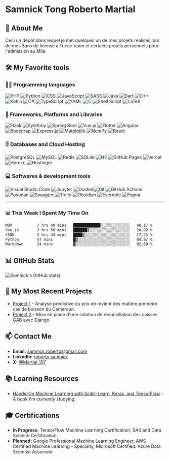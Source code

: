 # Samnick Tong Roberto Martial

## 👋 About Me

Ceci un dépôt dans lequel je met quelques un de mes projets realisés lors de mes 3ans de license  à l'ucac-icam et certains projets personnels pour l'admission au Mila

## 🛠️ My Favorite tools

### 👨‍💻 Programming languages

![PHP](https://img.shields.io/badge/PHP-777BB4.svg?style=for-the-badge&logo=php&logoColor=white)
![Python](https://img.shields.io/badge/Python-14354C.svg?style=for-the-badge&logo=python&logoColor=white)
![CSS](https://img.shields.io/badge/CSS-1572B6.svg?logo=css3&logoColor=white&style=for-the-badge)
![JavaScript](https://img.shields.io/badge/JavaScript-F7DF1E.svg?logo=javascript&logoColor=black&style=for-the-badge)
![SASS](https://img.shields.io/badge/Sass-hotpink.svg?logo=SASS&logoColor=white&style=for-the-badge)
![Java](https://img.shields.io/badge/java-%23ED8B00.svg?style=for-the-badge&logo=openjdk&logoColor=white)
![Dart](https://img.shields.io/badge/Dart-0175C2.svg?logo=dart&logoColor=white&style=for-the-badge)
![C++](https://img.shields.io/badge/c++-%2300599C.svg?style=for-the-badge&logo=c%2B%2B&logoColor=white)
![Kotlin](https://img.shields.io/badge/kotlin-%237F52FF.svg?style=for-the-badge&logo=kotlin&logoColor=white)
![C#](https://img.shields.io/badge/c%23-%23239120.svg?style=for-the-badge&logo=csharp&logoColor=white)
![TypeScript](https://img.shields.io/badge/TypeScript-007ACC.svg?logo=typescript&logoColor=white&style=for-the-badge)
![YAML](https://img.shields.io/badge/YAML-%23007396.svg?style=for-the-badge&logo=yaml&logoColor=white)
![C](https://img.shields.io/badge/c-%2300599C.svg?style=for-the-badge&logo=c&logoColor=white)
![Shell Script](https://img.shields.io/badge/shell_script-%23121011.svg?style=for-the-badge&logo=gnu-bash&logoColor=white)
![LaTeX](https://img.shields.io/badge/LaTeX-008080.svg?style=for-the-badge&logo=latex&logoColor=white)

### 🧰 Frameworks, Platforms and Libraries

![Flask](https://img.shields.io/static/v1?label=&message=Flask&color=000000&logo=Flask&logoColor=white&style=for-the-badge)
![Symfony](https://img.shields.io/badge/Symfony-000000.svg?logo=symfony&logoColor=white&style=for-the-badge)
![Spring Boot](https://img.shields.io/badge/Spring_Boot-6DB33F.svg?logo=spring-boot&logoColor=white&style=for-the-badge)
![Vue.js](https://img.shields.io/badge/Vue.js-35495E.svg?logo=vue.js&logoColor=4FC08D&style=for-the-badge)
![Flutter](https://img.shields.io/badge/Flutter-02569B.svg?logo=flutter&logoColor=white&style=for-the-badge)
![Angular](https://img.shields.io/badge/Angular-DD0031.svg?logo=angular&logoColor=white&style=for-the-badge)
![Bootstrap](https://img.shields.io/badge/Bootstrap-7952B3.svg?logo=bootstrap&logoColor=white&style=for-the-badge)
![Express.js](https://img.shields.io/badge/Express.js-404d59.svg?logo=express&logoColor=white&style=for-the-badge)
![Matplotlib](https://img.shields.io/badge/Matplotlib-%23007396.svg?style=for-the-badge&logo=Matplotlib&logoColor=white)
![NumPy](https://img.shields.io/badge/Numpy-013243.svg?logo=numpy&logoColor=white&style=for-the-badge)
![React](https://img.shields.io/badge/React-20232a.svg?logo=react&logoColor=%2361DAFB&style=for-the-badge)

### 🗄️ Databases and Cloud Hosting

![PostgreSQL](https://img.shields.io/badge/PostgreSQL-316192.svg?logo=postgresql&logoColor=white&style=for-the-badge)
![MySQL](https://img.shields.io/badge/mysql-%2300000f.svg?style=for-the-badge&logo=mysql&logoColor=white)
![Redis](https://img.shields.io/badge/Redis-DC382D.svg?logo=redis&logoColor=white&style=for-the-badge)
![SQLite](https://img.shields.io/badge/SQLite-07405E.svg?logo=sqlite&logoColor=white&style=for-the-badge)
![H2](https://img.shields.io/badge/H2-1B5E20.svg?logo=h2-database&logoColor=white&style=for-the-badge)
![GitHub Pages](https://img.shields.io/badge/GitHub%20Pages-327FC7.svg?logo=github&logoColor=white&style=for-the-badge)
![Vercel](https://img.shields.io/badge/Vercel-000000.svg?logo=vercel&logoColor=white&style=for-the-badge)
![Heroku](https://img.shields.io/badge/Heroku-430098.svg?logo=heroku&logoColor=white&style=for-the-badge)
![Hostinger](https://img.shields.io/badge/Hostinger-000000.svg?logo=hostinger&logoColor=white&style=for-the-badge)

### 💻 Softwares & development tools

![Visual Studio Code](https://img.shields.io/badge/Visual%20Studio%20Code-0078d7.svg?logo=visual-studio-code&logoColor=white&style=for-the-badge)
![Jupyter](https://img.shields.io/badge/Jupyter-F37626.svg?logo=Jupyter&logoColor=white&style=for-the-badge)
![Docker](https://img.shields.io/badge/Docker-2496ED.svg?logo=docker&logoColor=white&style=for-the-badge)![Git](https://img.shields.io/badge/Git-F05033.svg?logo=git&logoColor=white&style=for-the-badge)
![GitHub Actions](https://img.shields.io/badge/GitHub%20Actions-2088FF.svg?logo=github-actions&logoColor=white&style=for-the-badge)
![Postman](https://img.shields.io/badge/Postman-FF6C37?logo=postman&logoColor=white&style=for-the-badge)
![Swagger](https://img.shields.io/badge/-Swagger-%23Clojure?style=for-the-badge&logo=swagger&logoColor=white)
![Trello](https://img.shields.io/badge/Trello-%23026AA7.svg?style=for-the-badge&logo=Trello&logoColor=white)
![Obsidian](https://img.shields.io/badge/Obsidian-4D4D4D.svg?logo=obsidian&logoColor=white&style=for-the-badge)
![Evernote](https://img.shields.io/badge/Evernote-2dbe60.svg?logo=evernote&logoColor=white&style=for-the-badge)
![Figma](https://img.shields.io/badge/figma-%23F24E1E.svg?style=for-the-badge&logo=figma&logoColor=white)


---



### 📊 This Week I Spent My Time On

<!--START_SECTION:waka-->

```txt
MDX           7 hrs 40 mins   ████████████░░░░░░░░░░░░░   48.17 %
Vue.js        3 hrs 58 mins   ██████▒░░░░░░░░░░░░░░░░░░   24.92 %
JSON          2 hrs 44 mins   ████▒░░░░░░░░░░░░░░░░░░░░   17.23 %
Python        47 mins         █▒░░░░░░░░░░░░░░░░░░░░░░░   04.97 %
Markdown      24 mins         ▓░░░░░░░░░░░░░░░░░░░░░░░░   02.60 %
```

<!--END_SECTION:waka-->


## 📊 GitHub Stats

![Samnick's GitHub stats](https://github-readme-stats.vercel.app/api?username=anuraghazra))




## 🌟 My Most Recent Projects

- [Project 1](https://github.com/roberto-robert-martial/project1) - Analyse predictive du prix de revient des matiere premeire cas de boisson du Cameroun.
- [Project 2](https://github.com/roberto-robert-martial/project2) - Mise en place d'une solution de reconciliation des caisses GAB avec Django.

## 📫 Contact Me

- **Email:** samnick.roberto@gmail.com
- **LinkedIn:** [roberto samnick](https://www.linkedin.com/in/roberto-samnick-98a532259/)
- **X:** [@Martial_107](https://x.com/Martial_107)

## 📚 Learning Resources

- [Hands-On Machine Learning with Scikit-Learn, Keras, and TensorFlow](https://github.com/Akramz/Hands-on-Machine-Learning-with-Scikit-Learn-Keras-and-TensorFlow) - A book I'm currently studying.

## 🎓 Certifications

- **In Progress:** TensorFlow Machine Learning Certification, SAS and Data Science Certification
- **Planned:** Google Professional Machine Learning Engineer, AWS Certified Machine Learning - Specialty, Microsoft Certified: Azure Data Scientist Associate
